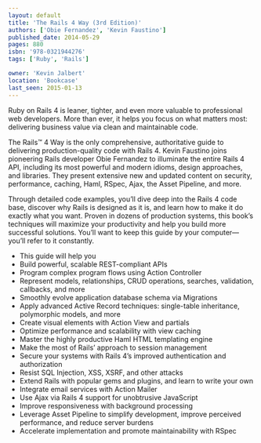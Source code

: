 ```yaml
---
layout: default
title: 'The Rails 4 Way (3rd Edition)'
authors: ['Obie Fernandez', 'Kevin Faustino']
published_date: 2014-05-29
pages: 880
isbn: '978-0321944276'
tags: ['Ruby', 'Rails']

owner: 'Kevin Jalbert'
location: 'Bookcase'
last_seen: 2015-01-13
---
```

Ruby on Rails 4 is leaner, tighter, and even more valuable to professional web developers. More than ever, it helps you focus on what matters most: delivering business value via clean and maintainable code.

The Rails™ 4 Way is the only comprehensive, authoritative guide to delivering production-quality code with Rails 4. Kevin Faustino joins pioneering Rails developer Obie Fernandez to illuminate the entire Rails 4 API, including its most powerful and modern idioms, design approaches, and libraries. They present extensive new and updated content on security, performance, caching, Haml, RSpec, Ajax, the Asset Pipeline, and more.

Through detailed code examples, you’ll dive deep into the Rails 4 code base, discover why Rails is designed as it is, and learn how to make it do exactly what you want. Proven in dozens of production systems, this book’s techniques will maximize your productivity and help you build more successful solutions. You’ll want to keep this guide by your computer—you’ll refer to it constantly.

- This guide will help you
- Build powerful, scalable REST-compliant APIs
- Program complex program flows using Action Controller
- Represent models, relationships, CRUD operations, searches, validation, callbacks, and more
- Smoothly evolve application database schema via Migrations
- Apply advanced Active Record techniques: single-table inheritance, polymorphic models, and more
- Create visual elements with Action View and partials
- Optimize performance and scalability with view caching
- Master the highly productive Haml HTML templating engine
- Make the most of Rails’ approach to session management
- Secure your systems with Rails 4’s improved authentication and authorization
- Resist SQL Injection, XSS, XSRF, and other attacks
- Extend Rails with popular gems and plugins, and learn to write your own
- Integrate email services with Action Mailer
- Use Ajax via Rails 4 support for unobtrusive JavaScript
- Improve responsiveness with background processing
- Leverage Asset Pipeline to simplify development, improve perceived performance, and reduce server burdens
- Accelerate implementation and promote maintainability with RSpec
